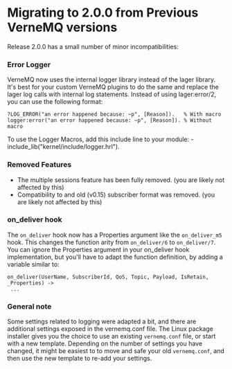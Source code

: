 # Migrating to 2.0.0 from Previous VerneMQ versions

Release 2.0.0 has a small number of minor incompatibilities:

### Error Logger

VerneMQ now uses the internal logger library instead of the lager library. It's best for your custom VerneMQ plugins to do the same and replace the lager log calls with internal log statements. Instead of using lager:error/2, you can use the following format:

```
?LOG_ERROR("an error happened because: ~p", [Reason]).   % With macro
logger:error("an error happened because: ~p", [Reason]). % Without macro
```

To use the Logger Macros, add this include line to your module: -include_lib("kernel/include/logger.hrl").

### Removed Features

 - The multiple sessions feature has been fully removed. (you are likely not affected by this)
 - Compatibility to and old (v0.15) subscriber format was removed. (you are likely not affected by this)
    
### on_deliver hook

The `on_deliver` hook now has a Properties argument like the `on_deliver_m5` hook. This changes the function arity from `on_deliver/6` to `on_deliver/7`. You can ignore the Properties argument in your on_deliver hook implementation, but you'll have to adapt the function definition, by adding a variable similar to:

```
on_deliver(UserName, SubscriberId, QoS, Topic, Payload, IsRetain, _Properties) ->
 ...
```

### General note
Some settings related to logging were adapted a bit, and there are additional settings exposed in the vernemq.conf file. The Linux package installer gives you the choice to use an existing `vernemq.conf` file, or start with a new template. Depending on the number of settings you have changed, it might be easiest to to move and safe your old `vernemq.conf`, and then use the new template to re-add your settings.